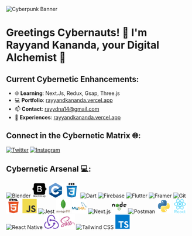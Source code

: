 ![Cyberpunk Banner](https://user-images.githubusercontent.com/74038190/225813708-98b745f2-7d22-48cf-9150-083f1b00d6c9.gif)

# Greetings Cybernauts! 👋 I'm Rayyand Kananda, your Digital Alchemist 🤖

## Current Cybernetic Enhancements:
- 🌐 **Learning**: Next.Js, Redux, Gsap, Three.js
- 💻 **Portfolio**: [rayyandkananda.vercel.app](rayyandkananda.vercel.app)
- 📫 **Contact**: rayydna14@gmail.com
- 🚀 **Experiences**: [rayyandkananda.vercel.app](rayyandkananda.vercel.app)

## Connect in the Cybernetic Matrix 🌐:
[<img src="https://raw.githubusercontent.com/rahuldkjain/github-profile-readme-generator/master/src/images/icons/Social/twitter.svg" alt="Twitter" width="30" height="30"/>](https://twitter.com/rayy__and) [<img src="https://raw.githubusercontent.com/rahuldkjain/github-profile-readme-generator/master/src/images/icons/Social/instagram.svg" alt="Instagram" width="30" height="30"/>](https://instagram.com/rayy__dna)

## Cybernetic Arsenal 💻:
<img src="https://download.blender.org/branding/community/blender_community_badge_white.svg" alt="Blender" width="40" height="40"/> <img src="https://raw.githubusercontent.com/devicons/devicon/master/icons/bootstrap/bootstrap-plain-wordmark.svg" alt="Bootstrap" width="40" height="40"/> <img src="https://raw.githubusercontent.com/devicons/devicon/master/icons/cplusplus/cplusplus-original.svg" alt="C++" width="40" height="40"/> <img src="https://raw.githubusercontent.com/devicons/devicon/master/icons/css3/css3-original-wordmark.svg" alt="CSS3" width="40" height="40"/> <img src="https://www.vectorlogo.zone/logos/dartlang/dartlang-icon.svg" alt="Dart" width="40" height="40"/> <img src="https://www.vectorlogo.zone/logos/firebase/firebase-icon.svg" alt="Firebase" width="40" height="40"/> <img src="https://www.vectorlogo.zone/logos/flutterio/flutterio-icon.svg" alt="Flutter" width="40" height="40"/> <img src="https://www.vectorlogo.zone/logos/framer/framer-icon.svg" alt="Framer" width="40" height="40"/> <img src="https://www.vectorlogo.zone/logos/git-scm/git-scm-icon.svg" alt="Git" width="40" height="40"/> <img src="https://raw.githubusercontent.com/devicons/devicon/master/icons/html5/html5-original-wordmark.svg" alt="HTML5" width="40" height="40"/> <img src="https://raw.githubusercontent.com/devicons/devicon/master/icons/javascript/javascript-original.svg" alt="JavaScript" width="40" height="40"/> <img src="https://www.vectorlogo.zone/logos/jestjsio/jestjsio-icon.svg" alt="Jest" width="40" height="40"/> <img src="https://raw.githubusercontent.com/devicons/devicon/master/icons/mongodb/mongodb-original-wordmark.svg" alt="MongoDB" width="40" height="40"/> <img src="https://raw.githubusercontent.com/devicons/devicon/master/icons/mysql/mysql-original-wordmark.svg" alt="MySQL" width="40" height="40"/> <img src="https://cdn.worldvectorlogo.com/logos/nextjs-2.svg" alt="Next.js" width="40" height="40"/> <img src="https://raw.githubusercontent.com/devicons/devicon/master/icons/nodejs/nodejs-original-wordmark.svg" alt="Node.js" width="40" height="40"/> <img src="https://www.vectorlogo.zone/logos/getpostman/getpostman-icon.svg" alt="Postman" width="40" height="40"/> <img src="https://raw.githubusercontent.com/devicons/devicon/master/icons/python/python-original.svg" alt="Python" width="40" height="40"/> <img src="https://raw.githubusercontent.com/devicons/devicon/master/icons/react/react-original-wordmark.svg" alt="React" width="40" height="40"/> <img src="https://reactnative.dev/img/header_logo.svg" alt="React Native" width="40" height="40"/> <img src="https://raw.githubusercontent.com/devicons/devicon/master/icons/redux/redux-original.svg" alt="Redux" width="40" height="40"/> <img src="https://raw.githubusercontent.com/devicons/devicon/master/icons/sass/sass-original.svg" alt="Sass" width="40" height="40"/> <img src="https://www.vectorlogo.zone/logos/tailwindcss/tailwindcss-icon.svg" alt="Tailwind CSS" width="40" height="40"/> <img src="https://raw.githubusercontent.com/devicons/devicon/master/icons/typescript/typescript-original.svg" alt="TypeScript" width="40" height="40"/>
